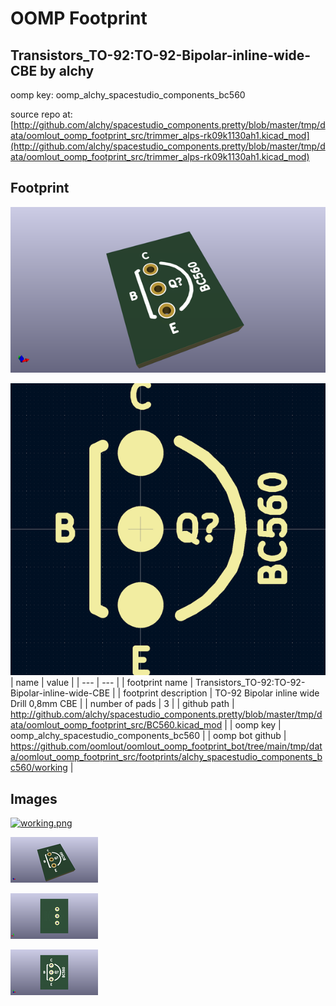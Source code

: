 # OOMP Footprint  
## Transistors_TO-92:TO-92-Bipolar-inline-wide-CBE  by alchy  
  
oomp key: oomp_alchy_spacestudio_components_bc560  
  
source repo at: [http://github.com/alchy/spacestudio_components.pretty/blob/master/tmp/data/oomlout_oomp_footprint_src/trimmer_alps-rk09k1130ah1.kicad_mod](http://github.com/alchy/spacestudio_components.pretty/blob/master/tmp/data/oomlout_oomp_footprint_src/trimmer_alps-rk09k1130ah1.kicad_mod)  
## Footprint  
  
[![working_kicad_pcb_3d.png](working_kicad_pcb_3d_600.png)](working_kicad_pcb_3d.png)  
  
[![working.png](working_600.png)](working.png)  
| name | value | 
| --- | --- | 
| footprint name | Transistors_TO-92:TO-92-Bipolar-inline-wide-CBE | 
| footprint description | TO-92 Bipolar inline wide Drill 0,8mm CBE | 
| number of pads | 3 | 
| github path | http://github.com/alchy/spacestudio_components.pretty/blob/master/tmp/data/oomlout_oomp_footprint_src/BC560.kicad_mod | 
| oomp key | oomp_alchy_spacestudio_components_bc560 | 
| oomp bot github | https://github.com/oomlout/oomlout_oomp_footprint_bot/tree/main/tmp/data/oomlout_oomp_footprint_src/footprints/alchy_spacestudio_components_bc560/working | 
## Images  
  
[![working.png](working_140.png)](working.png)  
  
[![working_kicad_pcb_3d.png](working_kicad_pcb_3d_140.png)](working_kicad_pcb_3d.png)  
  
[![working_kicad_pcb_3d_back.png](working_kicad_pcb_3d_back_140.png)](working_kicad_pcb_3d_back.png)  
  
[![working_kicad_pcb_3d_front.png](working_kicad_pcb_3d_front_140.png)](working_kicad_pcb_3d_front.png)  
